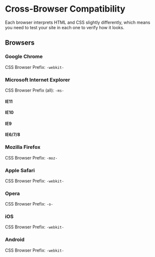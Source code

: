 # Cross-Browser Compatibility

Each browser interprets HTML and CSS slightly differently, which means you need to test your site in each one to verify how it looks.

## Browsers

### Google Chrome

CSS Browser Prefix: `-webkit-`

### Microsoft Internet Explorer

CSS Browser Prefix (all): `-ms-`

#### IE11

#### IE10

#### IE9

#### IE6/7/8

### Mozilla Firefox

CSS Browser Prefix: `-moz-`

### Apple Safari

CSS Browser Prefix: `-webkit-`

### Opera

CSS Browser Prefix: `-o-`

### iOS

CSS Browser Prefix: `-webkit-`

### Android

CSS Browser Prefix: `-webkit-`